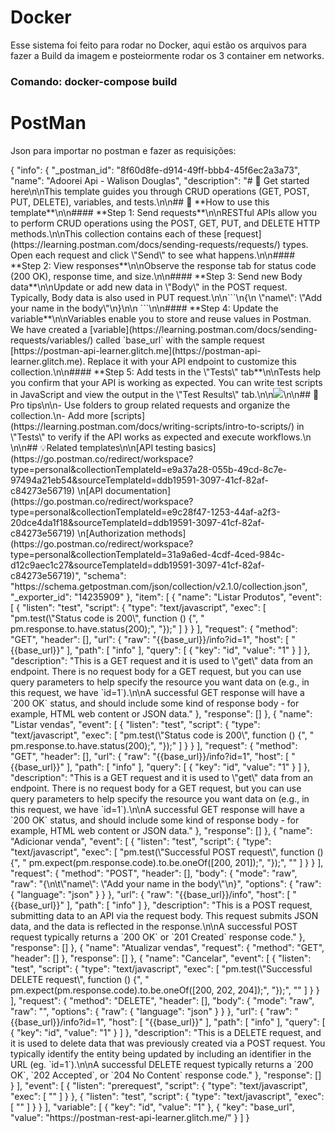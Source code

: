 <h1>Docker</h1>
<p>Esse sistema foi feito para rodar no Docker, aqui estão os arquivos para fazer a Build da imagem e posteiormente rodar os 3 container em networks.</p>
<h3>Comando: docker-compose build</h3>
<h1>PostMan</h1>
<p>Json para importar no postman e fazer as requisições:</p>
{
"info": {
"_postman_id": "8f60d8fe-d914-49ff-bbb4-45f6ec2a3a73",
"name": "Adoorei Api - Walison Douglas",
"description": "# 🚀 Get started here\n\nThis template guides you through CRUD operations (GET, POST, PUT, DELETE), variables, and tests.\n\n## 🔖 **How to use this template**\n\n#### **Step 1: Send requests**\n\nRESTful APIs allow you to perform CRUD operations using the POST, GET, PUT, and DELETE HTTP methods.\n\nThis collection contains each of these [request](https://learning.postman.com/docs/sending-requests/requests/) types. Open each request and click \"Send\" to see what happens.\n\n#### **Step 2: View responses**\n\nObserve the response tab for status code (200 OK), response time, and size.\n\n#### **Step 3: Send new Body data**\n\nUpdate or add new data in \"Body\" in the POST request. Typically, Body data is also used in PUT request.\n\n```\n{\n    \"name\": \"Add your name in the body\"\n}\n\n ```\n\n#### **Step 4: Update the variable**\n\nVariables enable you to store and reuse values in Postman. We have created a [variable](https://learning.postman.com/docs/sending-requests/variables/) called `base_url` with the sample request [https://postman-api-learner.glitch.me](https://postman-api-learner.glitch.me). Replace it with your API endpoint to customize this collection.\n\n#### **Step 5: Add tests in the \"Tests\" tab**\n\nTests help you confirm that your API is working as expected. You can write test scripts in JavaScript and view the output in the \"Test Results\" tab.\n\n<img src=\"https://content.pstmn.io/b5f280a7-4b09-48ec-857f-0a7ed99d7ef8/U2NyZWVuc2hvdCAyMDIzLTAzLTI3IGF0IDkuNDcuMjggUE0ucG5n\">\n\n## 💪 Pro tips\n\n- Use folders to group related requests and organize the collection.\n- Add more [scripts](https://learning.postman.com/docs/writing-scripts/intro-to-scripts/) in \"Tests\" to verify if the API works as expected and execute workflows.\n    \n\n## 💡Related templates\n\n[API testing basics](https://go.postman.co/redirect/workspace?type=personal&collectionTemplateId=e9a37a28-055b-49cd-8c7e-97494a21eb54&sourceTemplateId=ddb19591-3097-41cf-82af-c84273e56719)  \n[API documentation](https://go.postman.co/redirect/workspace?type=personal&collectionTemplateId=e9c28f47-1253-44af-a2f3-20dce4da1f18&sourceTemplateId=ddb19591-3097-41cf-82af-c84273e56719)  \n[Authorization methods](https://go.postman.co/redirect/workspace?type=personal&collectionTemplateId=31a9a6ed-4cdf-4ced-984c-d12c9aec1c27&sourceTemplateId=ddb19591-3097-41cf-82af-c84273e56719)",
"schema": "https://schema.getpostman.com/json/collection/v2.1.0/collection.json",
"_exporter_id": "14235909"
},
"item": [
{
"name": "Listar Produtos",
"event": [
{
"listen": "test",
"script": {
"type": "text/javascript",
"exec": [
"pm.test(\"Status code is 200\", function () {",
"    pm.response.to.have.status(200);",
"});"
]
}
}
],
"request": {
"method": "GET",
"header": [],
"url": {
"raw": "{{base_url}}/info?id=1",
"host": [
"{{base_url}}"
],
"path": [
"info"
],
"query": [
{
"key": "id",
"value": "1"
}
]
},
"description": "This is a GET request and it is used to \"get\" data from an endpoint. There is no request body for a GET request, but you can use query parameters to help specify the resource you want data on (e.g., in this request, we have `id=1`).\n\nA successful GET response will have a `200 OK` status, and should include some kind of response body - for example, HTML web content or JSON data."
},
"response": []
},
{
"name": "Listar vendas",
"event": [
{
"listen": "test",
"script": {
"type": "text/javascript",
"exec": [
"pm.test(\"Status code is 200\", function () {",
"    pm.response.to.have.status(200);",
"});"
]
}
}
],
"request": {
"method": "GET",
"header": [],
"url": {
"raw": "{{base_url}}/info?id=1",
"host": [
"{{base_url}}"
],
"path": [
"info"
],
"query": [
{
"key": "id",
"value": "1"
}
]
},
"description": "This is a GET request and it is used to \"get\" data from an endpoint. There is no request body for a GET request, but you can use query parameters to help specify the resource you want data on (e.g., in this request, we have `id=1`).\n\nA successful GET response will have a `200 OK` status, and should include some kind of response body - for example, HTML web content or JSON data."
},
"response": []
},
{
"name": "Adicionar venda",
"event": [
{
"listen": "test",
"script": {
"type": "text/javascript",
"exec": [
"pm.test(\"Successful POST request\", function () {",
"    pm.expect(pm.response.code).to.be.oneOf([200, 201]);",
"});",
""
]
}
}
],
"request": {
"method": "POST",
"header": [],
"body": {
"mode": "raw",
"raw": "{\n\t\"name\": \"Add your name in the body\"\n}",
"options": {
"raw": {
"language": "json"
}
}
},
"url": {
"raw": "{{base_url}}/info",
"host": [
"{{base_url}}"
],
"path": [
"info"
]
},
"description": "This is a POST request, submitting data to an API via the request body. This request submits JSON data, and the data is reflected in the response.\n\nA successful POST request typically returns a `200 OK` or `201 Created` response code."
},
"response": []
},
{
"name": "Atualizar vendas",
"request": {
"method": "GET",
"header": []
},
"response": []
},
{
"name": "Cancelar",
"event": [
{
"listen": "test",
"script": {
"type": "text/javascript",
"exec": [
"pm.test(\"Successful DELETE request\", function () {",
"    pm.expect(pm.response.code).to.be.oneOf([200, 202, 204]);",
"});",
""
]
}
}
],
"request": {
"method": "DELETE",
"header": [],
"body": {
"mode": "raw",
"raw": "",
"options": {
"raw": {
"language": "json"
}
}
},
"url": {
"raw": "{{base_url}}/info?id=1",
"host": [
"{{base_url}}"
],
"path": [
"info"
],
"query": [
{
"key": "id",
"value": "1"
}
]
},
"description": "This is a DELETE request, and it is used to delete data that was previously created via a POST request. You typically identify the entity being updated by including an identifier in the URL (eg. `id=1`).\n\nA successful DELETE request typically returns a `200 OK`, `202 Accepted`, or `204 No Content` response code."
},
"response": []
}
],
"event": [
{
"listen": "prerequest",
"script": {
"type": "text/javascript",
"exec": [
""
]
}
},
{
"listen": "test",
"script": {
"type": "text/javascript",
"exec": [
""
]
}
}
],
"variable": [
{
"key": "id",
"value": "1"
},
{
"key": "base_url",
"value": "https://postman-rest-api-learner.glitch.me/"
}
]
}
